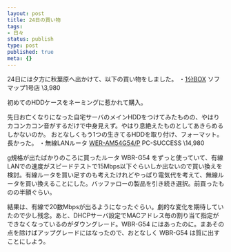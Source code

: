 ```yaml
---
layout: post
title: 24日の買い物
tags:
- 日々
status: publish
type: post
published: true
meta: {}
---
```

24日には夕方に秋葉原へ出かけて、以下の買い物をしました。
・<a href="http://www.century.co.jp/products/suto/com35u2.html">1分BOX</a>
ソフマップ1号店 \3,980

初めてのHDDケースをネーミングに惹かれて購入。

先日お亡くなりになった自宅サーバのメインHDDをつけてみたものの、やはりカコンカコン音がするだけで中身見えず。やはり息絶えたものとしてあきらめるしかないのか。
おとなしくもう1つの生きてるHDDを取り付け、フォーマット。長かった。
・無線LANルータ <a href="http://buffalo.melcoinc.co.jp/products/catalog/item/w/wer-am54g54_p/index.html">WER-AM54G54/P</a>
PC-SUCCESS \14,980

g規格が出たばかりのころに買ったルータ WBR-G54 をずっと使っていて、有線LANでの速度がスピードテストで15Mbps以下ぐらいしか出ないので買い換えを検討。有線ルータを買い足すのも考えたけれどやっぱり電気代を考えて、無線ルータを買い換えることにした。バッファローの製品を引き続き選択。前買ったものの半額ぐらい。

結果は、有線で20数Mbpsが出るようになったぐらい。劇的な変化を期待していたので少し残念。あと、DHCPサーバ設定でMACアドレス毎の割り当て指定ができなくなっているのがダウングレード。WBR-G54 にはあったのに。まあその点を除けばアップグレードにはなったので、おとなしく WBR-G54 は質に出すことにしよう。
